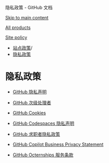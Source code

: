 隐私政策 - GitHub 文档

[Skip to main content](#main-content)

[All products](/zh)

[Site policy](/site-policy)

* [站点政策](/zh/site-policy)/
* [隐私政策](/zh/site-policy/privacy-policies)

隐私政策
==========

* [GitHub 隐私声明](/zh/site-policy/privacy-policies/github-privacy-statement)

* [GitHub 次级处理者](/zh/site-policy/privacy-policies/github-subprocessors)

* [GitHub Cookies](/zh/site-policy/privacy-policies/github-cookies)

* [GitHub Codespaces 隐私声明](/zh/site-policy/privacy-policies/github-codespaces-privacy-statement)

* [GitHub 求职者隐私政策](/zh/site-policy/privacy-policies/github-candidate-privacy-policy)

* [GitHub Copilot Business Privacy Statement](/zh/site-policy/privacy-policies/github-copilot-business-privacy-statement)

* [GitHub Octernships 服务条款](/zh/site-policy/privacy-policies/github-octernships-terms-of-service)
